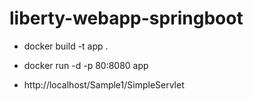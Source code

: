 # liberty-webapp-springboot

- docker build -t app .

- docker run -d -p 80:8080 app

- http://localhost/Sample1/SimpleServlet
